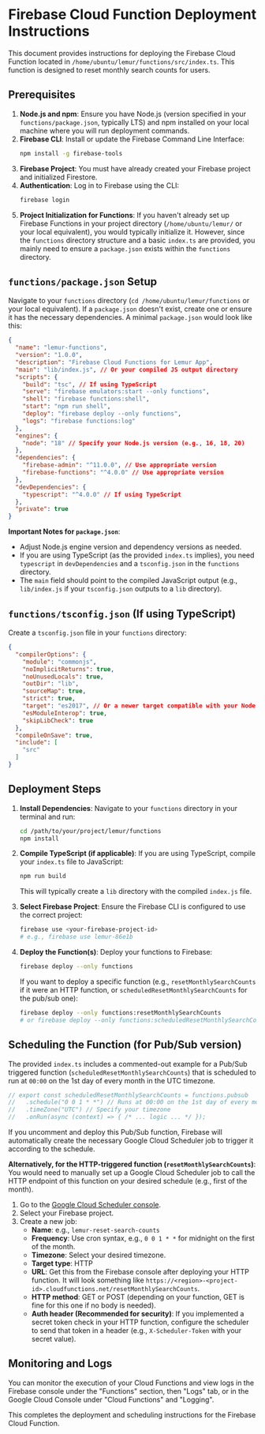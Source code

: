 # Firebase Cloud Function Deployment Instructions

This document provides instructions for deploying the Firebase Cloud Function located in `/home/ubuntu/lemur/functions/src/index.ts`. This function is designed to reset monthly search counts for users.

## Prerequisites

1.  **Node.js and npm**: Ensure you have Node.js (version specified in your `functions/package.json`, typically LTS) and npm installed on your local machine where you will run deployment commands.
2.  **Firebase CLI**: Install or update the Firebase Command Line Interface:
    ```bash
    npm install -g firebase-tools
    ```
3.  **Firebase Project**: You must have already created your Firebase project and initialized Firestore.
4.  **Authentication**: Log in to Firebase using the CLI:
    ```bash
    firebase login
    ```
5.  **Project Initialization for Functions**: If you haven't already set up Firebase Functions in your project directory (`/home/ubuntu/lemur/` or your local equivalent), you would typically initialize it. However, since the `functions` directory structure and a basic `index.ts` are provided, you mainly need to ensure a `package.json` exists within the `functions` directory.

## `functions/package.json` Setup

Navigate to your `functions` directory (`cd /home/ubuntu/lemur/functions` or your local equivalent). If a `package.json` doesn't exist, create one or ensure it has the necessary dependencies. A minimal `package.json` would look like this:

```json
{
  "name": "lemur-functions",
  "version": "1.0.0",
  "description": "Firebase Cloud Functions for Lemur App",
  "main": "lib/index.js", // Or your compiled JS output directory
  "scripts": {
    "build": "tsc", // If using TypeScript
    "serve": "firebase emulators:start --only functions",
    "shell": "firebase functions:shell",
    "start": "npm run shell",
    "deploy": "firebase deploy --only functions",
    "logs": "firebase functions:log"
  },
  "engines": {
    "node": "18" // Specify your Node.js version (e.g., 16, 18, 20)
  },
  "dependencies": {
    "firebase-admin": "^11.0.0", // Use appropriate version
    "firebase-functions": "^4.0.0" // Use appropriate version
  },
  "devDependencies": {
    "typescript": "^4.0.0" // If using TypeScript
  },
  "private": true
}
```

**Important Notes for `package.json`**:
*   Adjust Node.js engine version and dependency versions as needed.
*   If you are using TypeScript (as the provided `index.ts` implies), you need `typescript` in `devDependencies` and a `tsconfig.json` in the `functions` directory.
*   The `main` field should point to the compiled JavaScript output (e.g., `lib/index.js` if your `tsconfig.json` outputs to a `lib` directory).

## `functions/tsconfig.json` (If using TypeScript)

Create a `tsconfig.json` file in your `functions` directory:

```json
{
  "compilerOptions": {
    "module": "commonjs",
    "noImplicitReturns": true,
    "noUnusedLocals": true,
    "outDir": "lib",
    "sourceMap": true,
    "strict": true,
    "target": "es2017", // Or a newer target compatible with your Node.js version
    "esModuleInterop": true,
    "skipLibCheck": true
  },
  "compileOnSave": true,
  "include": [
    "src"
  ]
}
```

## Deployment Steps

1.  **Install Dependencies**: Navigate to your `functions` directory in your terminal and run:
    ```bash
    cd /path/to/your/project/lemur/functions
    npm install
    ```

2.  **Compile TypeScript (if applicable)**: If you are using TypeScript, compile your `index.ts` file to JavaScript:
    ```bash
    npm run build
    ```
    This will typically create a `lib` directory with the compiled `index.js` file.

3.  **Select Firebase Project**: Ensure the Firebase CLI is configured to use the correct project:
    ```bash
    firebase use <your-firebase-project-id> 
    # e.g., firebase use lemur-86e1b
    ```

4.  **Deploy the Function(s)**: Deploy your functions to Firebase:
    ```bash
    firebase deploy --only functions
    ```
    If you want to deploy a specific function (e.g., `resetMonthlySearchCounts` if it were an HTTP function, or `scheduledResetMonthlySearchCounts` for the pub/sub one):
    ```bash
    firebase deploy --only functions:resetMonthlySearchCounts 
    # or firebase deploy --only functions:scheduledResetMonthlySearchCounts
    ```

## Scheduling the Function (for Pub/Sub version)

The provided `index.ts` includes a commented-out example for a Pub/Sub triggered function (`scheduledResetMonthlySearchCounts`) that is scheduled to run at `00:00` on the 1st day of every month in the UTC timezone.

```typescript
// export const scheduledResetMonthlySearchCounts = functions.pubsub
//   .schedule("0 0 1 * *") // Runs at 00:00 on the 1st day of every month
//   .timeZone("UTC") // Specify your timezone
//   .onRun(async (context) => { /* ... logic ... */ });
```

If you uncomment and deploy this Pub/Sub function, Firebase will automatically create the necessary Google Cloud Scheduler job to trigger it according to the schedule.

**Alternatively, for the HTTP-triggered function (`resetMonthlySearchCounts`)**: 
You would need to manually set up a Google Cloud Scheduler job to call the HTTP endpoint of this function on your desired schedule (e.g., first of the month).

1.  Go to the [Google Cloud Scheduler console](https://console.cloud.google.com/cloudscheduler).
2.  Select your Firebase project.
3.  Create a new job:
    *   **Name**: e.g., `lemur-reset-search-counts`
    *   **Frequency**: Use cron syntax, e.g., `0 0 1 * *` for midnight on the first of the month.
    *   **Timezone**: Select your desired timezone.
    *   **Target type**: HTTP
    *   **URL**: Get this from the Firebase console after deploying your HTTP function. It will look something like `https://<region>-<project-id>.cloudfunctions.net/resetMonthlySearchCounts`.
    *   **HTTP method**: GET or POST (depending on your function, GET is fine for this one if no body is needed).
    *   **Auth header (Recommended for security)**: If you implemented a secret token check in your HTTP function, configure the scheduler to send that token in a header (e.g., `X-Scheduler-Token` with your secret value).

## Monitoring and Logs

You can monitor the execution of your Cloud Functions and view logs in the Firebase console under the "Functions" section, then "Logs" tab, or in the Google Cloud Console under "Cloud Functions" and "Logging".

This completes the deployment and scheduling instructions for the Firebase Cloud Function.
